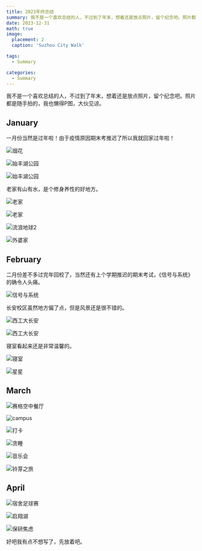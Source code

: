 ```yaml
---
title: 2023年终总结
summary: 我不是一个喜欢总结的人，不过到了年末，想着还是放点照片，留个纪念吧。照片都是随手拍的，我也懒得P图，大伙见谅。
date: 2023-12-31
math: true
image:
  placement: 2
  caption: 'Suzhou City Walk'

tags:
  - Summary

categories:
  - Summary
---
```


我不是一个喜欢总结的人，不过到了年末，想着还是放点照片，留个纪念吧。照片都是随手拍的，我也懒得P图，大伙见谅。

## January

一月份当然是过年啦！由于疫情原因期末考推迟了所以我就回家过年啦！

![烟花](my-home-fireworks.jpg "在家拍的烟花")

![始丰湖公园](shifeng-park.jpg "始丰湖公园")

![始丰湖公园](shifeng-park2.jpg "始丰湖公园")

老家有山有水，是个修身养性的好地方。

![老家](hometown1.jpg "老家")

![老家](hometown2.jpg "老家")

![流浪地球2](the-wandering-earth.jpg "流浪地球2")

![外婆家](anhui-hometown.jpg "外婆家")

## February

二月份差不多过完年回校了，当然还有上个学期推迟的期末考试，《信号与系统》的确令人头痛。

![信号与系统](signal.jpg "很多概念你已经有了，所以再学后面就忘掉了")

长安校区虽然地方偏了点，但是风景还是很不错的。

![西工大长安](nwpu1.jpg "西工大长安")

![西工大长安](nwpu2.jpg "西工大长安")

寝室看起来还是非常温馨的。

![寝室](dorm.jpg "寝室")

![星星](star.jpg "星星")

## March

![赛格空中餐厅](xi'an-city.jpg "赛格空中餐厅")

![campus](campus.jpg "校园")

![打卡](daka.jpg "你猜猜我拿那么多手机上课是为什么")

![贪睡](sleep.jpg "睡眠提升GPA")

![音乐会](city2.jpg "音乐会")

![铃芽之旅](suzume.jpg "铃芽之旅")

## April

![宿舍足球赛](dorm2.jpg "宿舍足球赛")

![启翔湖](qixiang-lake.jpg "启翔湖")

![保研焦虑](offer.jpg "offer快来")

好吧我有点不想写了，先放着吧。